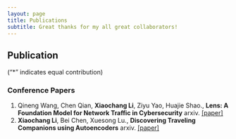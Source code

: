 ```yaml
---
layout: page
title: Publications
subtitle: Great thanks for my all great collaborators!
---
```

<h2 id="publication">Publication</h2>
<p>(“*” indicates equal contribution)</p>
<h3 id="conference-paper">Conference Papers</h3>
<ol>
    <li>
        Qineng Wang, Chen Qian, <strong>Xiaochang Li</strong>, Ziyu Yao, Huajie Shao.,
        <strong>Lens: A Foundation Model for Network Traffic in Cybersecurity</strong> arxiv.
        <a href="https://arxiv.org/abs/2402.03646">[paper]</a>
    </li>
    <li>
        <strong>Xiaochang Li</strong>, Bei Chen, Xuesong Lu.,
        <strong>Discovering Traveling Companions using Autoencoders</strong> arxiv.
        <a href="https://arxiv.org/abs/2007.11735">[paper]</a>
    </li>
</ol>